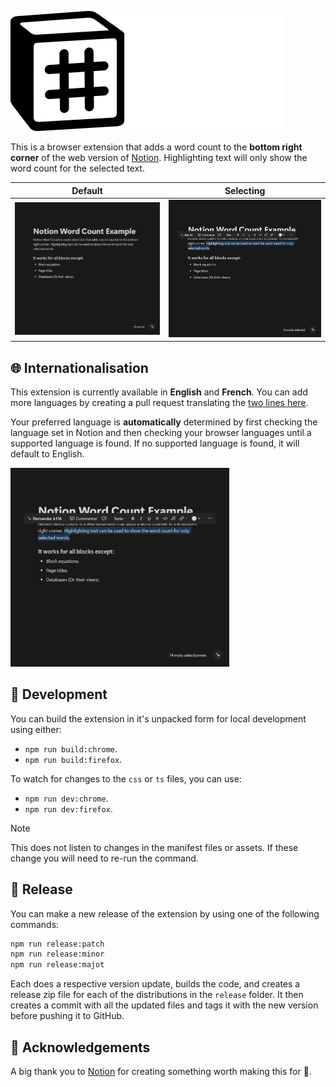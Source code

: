 ![Notion Word Count](./images/notion-word-count-banner.png)

This is a browser extension that adds a word count to the **bottom right corner** of the web version of [Notion](https://www.notion.so/). Highlighting text will only show the word count for the selected text.

| Default | Selecting |
| ------- | --------- |
| ![A simple notion page with a word count displayed in the bottom right corner.](./images/word_count_example.png) | ![A simple notion page with a word count displayed for the selected text in the bottom right corner.](./images/word_count_selecting_example.png) | 


## 🌐 Internationalisation

This extension is currently available in **English** and **French**. You can add more languages by creating a pull request translating the [two lines here](./src/i18n/translations.ts).

Your preferred language is **automatically** determined by first checking the language set in Notion and then checking your browser languages until a supported language is found. If no supported language is found, it will default to English.

<img alt="A simple notion page with a word count displayed in French for the selected text in the bottom right corner" src="./images/word_count_selecting_french_example.png" width=350px/>

## 🔨 Development

You can build the extension in it's unpacked form for local development using either:
* `npm run build:chrome`.
* `npm run build:firefox`.

To watch for changes to the `css` or `ts` files, you can use:
* `npm run dev:chrome`.
* `npm run dev:firefox`.
> [!NOTE]
> This does not listen to changes in the manifest files or assets. If these change you will need to re-run the command.

## 🚀 Release

You can make a new release of the extension by using one of the following commands:
```sh
npm run release:patch
npm run release:minor
npm run release:majot
```

Each does a respective version update, builds the code, and creates a release zip file for each of the distributions in the `release` folder. It then creates a commit with all the updated files and tags it with the new version before pushing it to GitHub.

## 💌 Acknowledgements

A big thank you to [Notion](https://www.notion.so/) for creating something worth making this for 💖.